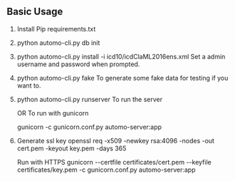 Basic Usage
-----------

1) Install Pip requirements.txt

2) python automo-cli.py db init

3) python automo-cli.py install -i icd10/icdClaML2016ens.xml
   Set a admin username and password when prompted.

4) python automo-cli.py fake
   To generate some fake data for testing if you want to.

5) python automo-cli.py runserver
   To run the server

   OR
   To run with gunicorn

   gunicorn -c gunicorn.conf.py automo-server:app



6) Generate ssl key
   openssl req -x509 -newkey rsa:4096 -nodes -out cert.pem -keyout key.pem -days 365

   Run with HTTPS
   gunicorn --certfile certificates/cert.pem --keyfile certificates/key.pem -c gunicorn.conf.py automo-server:app



